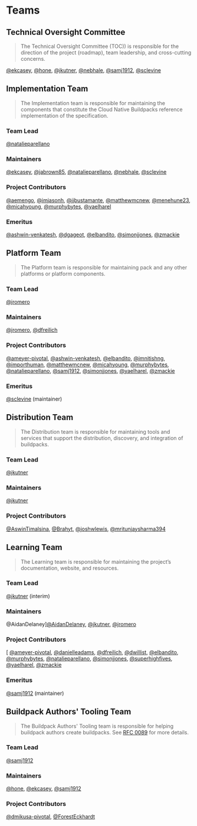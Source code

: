 # Teams

## Technical Oversight Committee

> The Technical Oversight Committee (TOC)) is responsible for the direction of the project (roadmap), team leadership, and cross-cutting concerns.

[@ekcasey][@ekcasey], [@hone][@hone], [@jkutner][@jkutner], [@nebhale][@nebhale], [@samj1912][@samj1912], [@sclevine][@sclevine]

## Implementation Team

> The Implementation team is responsible for maintaining the components that constitute the Cloud Native Buildpacks reference implementation of the specification.

### Team Lead

[@natalieparellano][@natalieparellano]

### Maintainers

[@ekcasey][@ekcasey], [@jabrown85][@jabrown85], [@natalieparellano][@natalieparellano], [@nebhale][@nebhale], [@sclevine][@sclevine]

### Project Contributors

[@aemengo][@aemengo], [@imjasonh][@imjasonh], [@jjbustamante][@jjbustamante], [@matthewmcnew][@matthewmcnew], [@menehune23][@menehune23], [@micahyoung][@micahyoung], [@murphybytes][@murphybytes], [@yaelharel][@yaelharel]

### Emeritus

[@ashwin-venkatesh][@ashwin-venkatesh], [@dgageot][@dgageot], [@elbandito][@elbandito], [@simonjjones][@simonjjones], [@zmackie][@zmackie]

## Platform Team

> The Platform team is responsible for maintaining pack and any other platforms or platform components.

### Team Lead

[@jromero][@jromero]

### Maintainers

[@jromero][@jromero], [@dfreilich][@dfreilich]

### Project Contributors

[@ameyer-pivotal][@ameyer-pivotal], [@ashwin-venkatesh][@ashwin-venkatesh], [@elbandito][@elbandito], [@imnitishng][@imnitishng], [@importhuman][@importhuman], [@matthewmcnew][@matthewmcnew], [@micahyoung][@micahyoung], [@murphybytes][@murphybytes], [@natalieparellano][@natalieparellano], [@samj1912][@samj1912], [@simonjjones][@simonjjones], [@yaelharel][@yaelharel], [@zmackie][@zmackie]

### Emeritus

[@sclevine][@sclevine] (maintainer)

## Distribution Team

> The Distribution team is responsible for maintaining tools and services that support the distribution, discovery, and integration of buildpacks.

### Team Lead

[@jkutner][@jkutner]

### Maintainers

[@jkutner][@jkutner]

### Project Contributors

[@AswinTimalsina][@AswinTimalsina], [@Brahyt][@Brahyt], [@joshwlewis][@joshwlewis], [@mritunjaysharma394][@mritunjaysharma394]

## Learning Team

> The Learning team is responsible for maintaining the project’s documentation, website, and resources.

### Team Lead

[@jkutner][@jkutner] (interim)

### Maintainers

@AidanDelaney][@AidanDelaney], [@jkutner][@jkutner], [@jromero][@jromero]

### Project Contributors

[ [@ameyer-pivotal][@ameyer-pivotal], [@danielleadams][@danielleadams], [@dfreilich][@dfreilich], [@dwillist][@dwillist], [@elbandito][@elbandito], [@murphybytes][@murphybytes], [@natalieparellano][@natalieparellano], [@simonjjones][@simonjjones], [@superhighfives][@superhighfives], [@yaelharel][@yaelharel], [@zmackie][@zmackie]

### Emeritus

[@samj1912][@samj1912] (maintainer)

## Buildpack Authors' Tooling Team

> The Buildpack Authors' Tooling team is responsible for helping buildpack authors create buildpacks. See [RFC 0089](https://github.com/buildpacks/rfcs/blob/main/text/0089-buildpack-authors-tooling-subteam.md) for more details.

### Team Lead

[@samj1912][@samj1912]

### Maintainers

[@hone][@hone], [@ekcasey][@ekcasey], [@samj1912][@samj1912]

### Project Contributors

[@dmikusa-pivotal][@dmikusa-pivotal], [@ForestEckhardt][@ForestEckhardt]

[@AidanDelaney]: https://github.com/AidanDelaney
[@AswinTimalsina]: https://github.com/AswinTimalsina
[@aemengo]: https://github.com/aemengo
[@ameyer-pivotal]: https://github.com/ameyer-pivotal
[@ashwin-venkatesh]: https://github.com/ashwin-venkatesh
[@Brahyt]: https://github.com/Brahyt
[@danielleadams]: https://github.com/danielleadams
[@dfreilich]: https://github.com/dfreilich
[@dgageot]: https://github.com/dgageot
[@dmikusa-pivotal]: https://github.com/dmikusa-pivotal
[@dwillist]: https://github.com/dwillist
[@ekcasey]: https://github.com/ekcasey
[@elbandito]: https://github.com/elbandito
[@ForestEckhardt]: https://github.com/foresteckhardt
[@hone]: https://github.com/hone
[@imjasonh]: https://github.com/imjasonh
[@imnitishng]: https://github.com/imnitishng
[@importhuman]: https://github.com/importhuman
[@jabrown85]: https://github.com/jabrown85
[@jjbustamante]: https://github.com/jjbustamante
[@jkutner]: https://github.com/jkutner
[@joshwlewis]: https://github.com/joshwlewis
[@jromero]: https://github.com/jromero
[@matthewmcnew]: https://github.com/matthewmcnew
[@menehune23]: https://github.com/menehune23
[@micahyoung]: https://github.com/micahyoung
[@mritunjaysharma394]: https://github.com/mritunjaysharma394
[@murphybytes]: https://github.com/murphybytes
[@natalieparellano]: https://github.com/natalieparellano
[@nebhale]: https://github.com/nebhale
[@samj1912]: https://github.com/samj1912
[@sclevine]: https://github.com/sclevine
[@simonjjones]: https://github.com/simonjjones
[@superhighfives]: https://github.com/superhighfives
[@yaelharel]: https://github.com/yaelharel
[@zmackie]: https://github.com/zmackie
